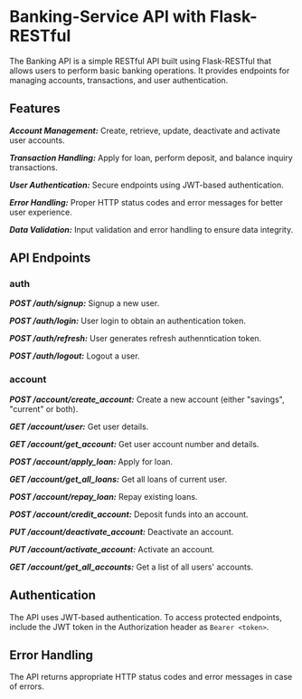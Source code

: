 # Banking-Service API with Flask-RESTful

The Banking API is a simple RESTful API built using Flask-RESTful that allows users to perform basic banking operations. It provides endpoints for managing accounts, transactions, and user authentication.

## Features

***Account Management:*** Create, retrieve, update, deactivate and activate user accounts.

***Transaction Handling:*** Apply for loan, perform deposit, and balance inquiry transactions.

***User Authentication:*** Secure endpoints using JWT-based authentication.

***Error Handling:*** Proper HTTP status codes and error messages for better user experience.

***Data Validation:*** Input validation and error handling to ensure data integrity.

## API Endpoints

### auth

***POST /auth/signup:*** Signup a new user.

***POST /auth/login:*** User login to obtain an authentication token.

***POST /auth/refresh:*** User generates refresh authenntication token.

***POST /auth/logout:*** Logout a user.

### account

***POST /account/create_account:*** Create a new account (either "savings", "current" or both).

***GET /account/user:*** Get user details.

***GET /account/get_account:*** Get user account number and details.

***POST /account/apply_loan:*** Apply for loan.

***GET /account/get_all_loans:*** Get all loans of current user.

***POST /account/repay_loan:*** Repay existing loans.

***POST /account/credit_account:*** Deposit funds into an account.

***PUT /account/deactivate_account:*** Deactivate an account.

***PUT /account/activate_account:*** Activate an account.

***GET /account/get_all_accounts:*** Get a list of all users' accounts.

## Authentication

The API uses JWT-based authentication. To access protected endpoints, include the JWT token in the Authorization header as `Bearer <token>`.

## Error Handling

The API returns appropriate HTTP status codes and error messages in case of errors.
